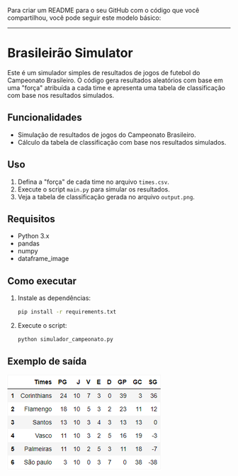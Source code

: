 Para criar um README para o seu GitHub com o código que você compartilhou, você pode seguir este modelo básico:

---

# Brasileirão Simulator

Este é um simulador simples de resultados de jogos de futebol do Campeonato Brasileiro. O código gera resultados aleatórios com base em uma "força" atribuída a cada time e apresenta uma tabela de classificação com base nos resultados simulados.

## Funcionalidades

- Simulação de resultados de jogos do Campeonato Brasileiro.
- Cálculo da tabela de classificação com base nos resultados simulados.

## Uso

1. Defina a "força" de cada time no arquivo `times.csv`.
2. Execute o script `main.py` para simular os resultados.
3. Veja a tabela de classificação gerada no arquivo `output.png`.

## Requisitos

- Python 3.x
- pandas
- numpy
- dataframe_image

## Como executar

1. Instale as dependências:

   ```bash
   pip install -r requirements.txt
   ```

2. Execute o script:

   ```bash
   python simulador_campeonato.py
   ```

## Exemplo de saída

![Tabela de Classificação](output_teste.png)
